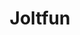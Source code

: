 ---
title: Joltfun
description: Buy games & digital codes with Bitcoin.
homepage: https://joltfun.com/
altFor: ['gamesplanet', 'kinguin', 'microsoft', 'playasia']
---